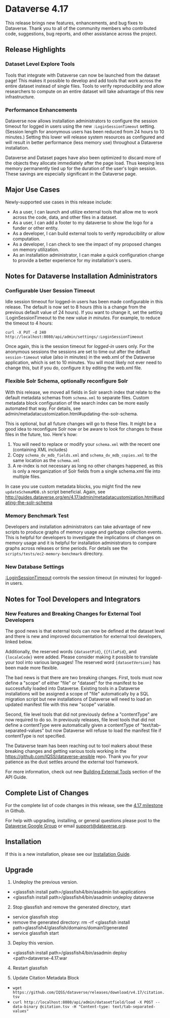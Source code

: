 # Dataverse 4.17

This release brings new features, enhancements, and bug fixes to Dataverse. Thank you to all of the community members who contributed code, suggestions, bug reports, and other assistance across the project.

## Release Highlights

### Dataset Level Explore Tools

Tools that integrate with Dataverse can now be launched from the dataset page! This makes it possible to develop and add tools that work across the entire dataset instead of single files. Tools to verify reproducibility and allow researchers to compute on an entire dataset will take advantage of this new infrastructure.

### Performance Enhancements

Dataverse now allows installation administrators to configure the session timeout for logged in users using the new `:LoginSessionTimeout` setting. (Session length for anonymous users has been reduced from 24 hours to 10 minutes.) Setting this lower will release system resources as configured and will result in better performance (less memory use) throughout a Dataverse installation. 

Dataverse and Dataset pages have also been optimized to discard more of the objects they allocate immediately after the page load. Thus keeping less memory permanently tied up for the duration of the user's login session. These savings are especially significant in the Dataverse page. 

## Major Use Cases

Newly-supported use cases in this release include:

- As a user, I can launch and utilize external tools that allow me to work across the code, data, and other files in a dataset.
- As a user, I can add a footer to my dataverse to show the logo for a funder or other entity.
- As a developer, I can build external tools to verify reproducibility or allow computation.
- As a developer, I can check to see the impact of my proposed changes on memory utilization.
- As an installation administrator, I can make a quick configuration change to provide a better experience for my installation's users.

## Notes for Dataverse Installation Administrators

### Configurable User Session Timeout

Idle session timeout for logged-in users has been made configurable in this release. 
The default is now set to 8 hours (this is a change from the previous default value of 24 hours).
If you want to change it, set the setting :LoginSessionTimeout to the new value *in minutes*. 
For example, to reduce the timeout to 4 hours:

    curl -X PUT -d 240 http://localhost:8080/api/admin/settings/:LoginSessionTimeout

Once again, this is the session timeout for *logged-in* users only. For the anonymous sessions the sessions are set to time out after the default ``session-timeout`` value (also in minutes) in the web.xml of the Dataverse application, which is set to 10 minutes. You will most likely not ever need to change this, but if you do, configure it by editing the web.xml file. 

### Flexible Solr Schema, optionally reconfigure Solr

With this release, we moved all fields in Solr search index that relate to the default metadata schemas from `schema.xml` to separate files. Custom metadata block configuration of the search index can be more easily automated that way. For details, see admin/metadatacustomization.html#updating-the-solr-schema.

This is optional, but all future changes will go to these files. It might be a good idea to reconfigure Solr now or be aware to look for changes to these files in the future, too. Here's how:

1. You will need to replace or modify your `schema.xml` with the recent one (containing XML includes)
2. Copy `schema_dv_mdb_fields.xml` and `schema_dv_mdb_copies.xml` to the same location as the `schema.xml`
3. A re-index is not necessary as long no other changes happened, as this is only a reorganization of Solr fields from a single schema.xml file into multiple files.

In case you use custom metadata blocks, you might find the new `updateSchemaMDB.sh` script beneficial. Again,
see http://guides.dataverse.org/en/4.17/admin/metadatacustomization.html#updating-the-solr-schema

### Memory Benchmark Test

Developers and installation administrators can take advantage of new scripts to produce graphs of memory usage and garbage collection events. This is helpful for developers to investigate the implications of changes on memory usage and it is helpful for installation administrators to compare graphs across releases or time periods. For details see the `scripts/tests/ec2-memory-benchmark` directory.

### New Database Settings

[:LoginSessionTimeout](http://guides.dataverse.org/en/4.17/installation/config.html#loginsessiontimeout) controls the session timeout (in minutes) for logged-in users.

## Notes for Tool Developers and Integrators

### New Features and Breaking Changes for External Tool Developers

The good news is that external tools can now be defined at the dataset level and there is new and improved documentation for external tool developers, linked below.

Additionally, the reserved words `{datasetPid}`, `{{filePid}`, and `{localeCode}` were added. Please consider making it possible to translate your tool into various languages! The reserved word `{datasetVersion}` has been made more flexible.

The bad news is that there are two breaking changes. First, tools must now define a "scope" of either "file" or "dataset" for the manifest to be successfully loaded into Dataverse. Existing tools in a Dataverse installations will be assigned a scope of "file" automatically by a SQL migration script but new installations of Dataverse will need to load an updated manifest file with this new "scope" variable.

Second, file level tools that did not previously define a "contentType" are now required to do so. In previously releases, file level tools that did not define a contentType were automatically given a contentType of "text/tab-separated-values" but now Dataverse will refuse to load the manifest file if contentType is not specified.

The Dataverse team has been reaching out to tool makers about these breaking changes and getting various tools working in the https://github.com/IQSS/dataverse-ansible repo. Thank you for your patience as the dust settles around the external tool framework.

For more information, check out new <a href=http://guides.dataverse.org/en/4.17/api/external-tools.html>Building External Tools</a> section of the API Guide.

## Complete List of Changes

For the complete list of code changes in this release, see the <a href="https://github.com/IQSS/dataverse/milestone/84?closed=1">4.17 milestone</a> in Github.

For help with upgrading, installing, or general questions please post to the <a href="https://groups.google.com/forum/#!forum/dataverse-community">Dataverse Google Group</a> or email support@dataverse.org.

## Installation

If this is a new installation, please see our <a href=http://guides.dataverse.org/en/4.17/installation/>Installation Guide</a>.

## Upgrade

1. Undeploy the previous version.

- &lt;glassfish install path&gt;/glassfish4/bin/asadmin list-applications
- &lt;glassfish install path&gt;/glassfish4/bin/asadmin undeploy dataverse

2. Stop glassfish and remove the generated directory, start

- service glassfish stop
- remove the generated directory: rm -rf &lt;glassfish install path&gt;glassfish4/glassfish/domains/domain1/generated
- service glassfish start

3. Deploy this version.

- &lt;glassfish install path&gt;/glassfish4/bin/asadmin deploy &lt;path&gt;dataverse-4.17.war

4. Restart glassfish  

5. Update Citation Metadata Block    

- `wget https://github.com/IQSS/dataverse/releases/download/v4.17/citation.tsv`
- `curl http://localhost:8080/api/admin/datasetfield/load -X POST --data-binary @citation.tsv -H "Content-type: text/tab-separated-values"`  
 
